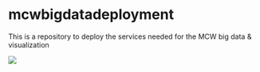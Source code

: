 # mcwbigdatadeployment
This is a repository to deploy the services needed for the MCW big data &amp; visualization 


<a href="https://raw.githubusercontent.com/dedvds/mcwbigdatadeployment" target="_blank">
    <img src="http://azuredeploy.net/deploybutton.png"/>
</a>
